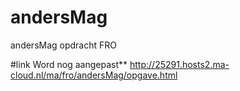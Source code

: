 # andersMag
 andersMag opdracht FRO
 
 #link
 Word nog aangepast**
 http://25291.hosts2.ma-cloud.nl/ma/fro/andersMag/opgave.html
